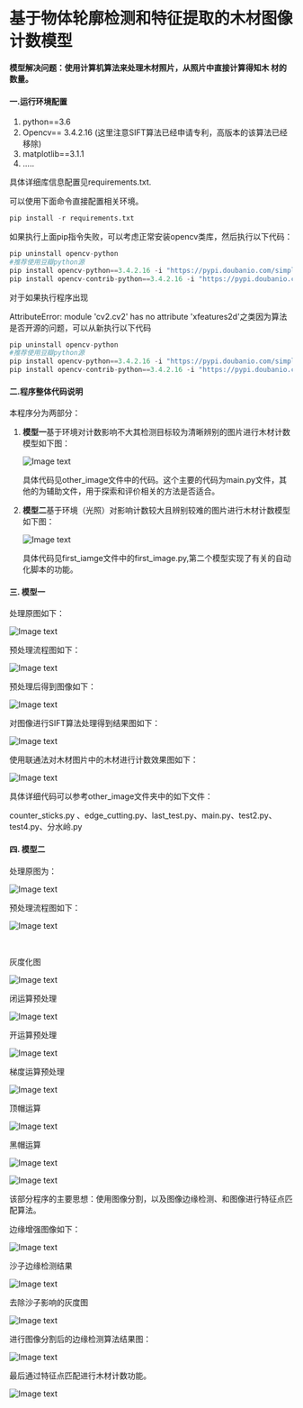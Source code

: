 # 基于物体轮廓检测和特征提取的木材图像计数模型

​	**模型解决问题：使用计算机算法来处理木材照片，从照片中直接计算得知木	材的数量。**

#### 	一.运行环境配置

1. python==3.6
2. Opencv== 3.4.2.16 (这里注意SIFT算法已经申请专利，高版本的该算法已经移除)
3. matplotlib==3.1.1
4. .....

具体详细库信息配置见requirements.txt.

可以使用下面命令直接配置相关环境。

```python
pip install -r requirements.txt
```

如果执行上面pip指令失败，可以考虑正常安装opencv类库，然后执行以下代码：

```python
pip uninstall opencv-python
#推荐使用豆瓣python源
pip install opencv-python==3.4.2.16 -i "https://pypi.doubanio.com/simple/"
pip install opencv-contrib-python==3.4.2.16 -i "https://pypi.doubanio.com/simple/"
```

对于如果执行程序出现

AttributeError: module 'cv2.cv2' has no attribute 'xfeatures2d'之类因为算法是否开源的问题，可以从新执行以下代码

```python
pip uninstall opencv-python
#推荐使用豆瓣python源
pip install opencv-python==3.4.2.16 -i "https://pypi.doubanio.com/simple/"
pip install opencv-contrib-python==3.4.2.16 -i "https://pypi.doubanio.com/simple/"
```

#### 二.程序整体代码说明

本程序分为两部分：

1. **模型一**基于环境对计数影响不大其检测目标较为清晰辨别的图片进行木材计数模型如下图：

   ![Image text](imgs/1.png)

   具体代码见other_image文件中的代码。这个主要的代码为main.py文件，其他的为辅助文件，用于探索和评价相关的方法是否适合。

2. **模型二**基于环境（光照）对影响计数较大且辨别较难的图片进行木材计数模型如下图：

   ![Image text](first_image/raw_data/1.jpg)

   具体代码见first_iamge文件中的first_image.py,第二个模型实现了有关的自动化脚本的功能。

#### 三. 模型一

处理原图如下：

![Image text](imgs/1.png)

预处理流程图如下：

![Image text](imgs/3.png)

预处理后得到图像如下：

![Image text](imgs/4.png)

对图像进行SIFT算法处理得到结果图如下：

![Image text](imgs/5.png)

使用联通法对木材图片中的木材进行计数效果图如下：

![Image text](imgs/6.png)

具体详细代码可以参考other_image文件夹中的如下文件：

counter_sticks.py 、edge_cutting.py、last_test.py、main.py、test2.py、test4.py、分水岭.py

#### 四. 模型二

处理原图为：

![Image text](imgs/2.jpg)

预处理流程图如下：

![Image text](imgs/7.jpg)

​                                     

灰度化图

![Image text](imgs/8.png)

闭运算预处理      

![Image text](imgs/9.png)

开运算预处理

![Image text](imgs/10.png)

梯度运算预处理

![Image text](imgs/11.png)

顶帽运算

![Image text](imgs/12.png)

黑帽运算

![Image text](imgs/13.png)

![Image text](imgs/13.jpg)

该部分程序的主要思想：使用图像分割，以及图像边缘检测、和图像进行特征点匹配算法。

边缘增强图像如下：

![Image text](imgs/14.png)

沙子边缘检测结果  

![Image text](imgs/15.png)

去除沙子影响的灰度图

![Image text](imgs/16.png)

进行图像分割后的边缘检测算法结果图：

![Image text](imgs/17.png)

最后通过特征点匹配进行木材计数功能。

![Image text](imgs/18.png)



